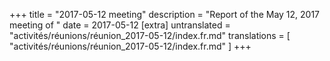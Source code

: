 +++
title = "2017-05-12 meeting"
description = "Report of the May 12, 2017 meeting of "
date = 2017-05-12
[extra]
untranslated = "activités/réunions/réunion_2017-05-12/index.fr.md"
translations = [
    "activités/réunions/réunion_2017-05-12/index.fr.md"
]
+++
